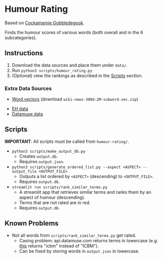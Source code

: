 # Humour Rating

Based on [Cockamamie Gobbledegook](https://github.com/limorigu/Cockamamie-Gobbledegook).

Finds the humour scores of various words (both overall and in the 6 subcategories).

## Instructions

1. Download the data sources and place them under `data/`.
2. Run `python3 scripts/humour_rating.py`
3. (Optional) view the rankings as described in the [Scripts](#Scripts) section.

### Extra Data Sources

- [Word vectors](https://fasttext.cc/docs/en/english-vectors.html) (download `wiki-news-300d-2M-subword.vec.zip`)
<!-- - [Cockamamie Gobbledegook data](https://github.com/limorigu/Cockamamie-Gobbledegook/blob/master/data/cockamamie_gobbledegook_us_data.json) -->
- [EH data](https://github.com/tomasengelthaler/HumorNorms/blob/master/humor_dataset.csv)
- [Datamuse data](https://drive.google.com/file/d/1qKyssIf0b8xoifxujPoU8TExWY8bH2jx/view?usp=sharing)

## Scripts

**IMPORTANT**: All scripts must be called from `humour-rating/`.

- `python3 scripts/make_output_db.py`
  - Creates `output.db`.
  - Requires `output.json`.
- `python3 scripts/generate_ordered_list.py --aspect <ASPECT> --output_file <OUTPUT_FILE>`
  - Outputs a list ordered by `<ASPECT>` (descending) to `<OUTPUT_FILE>`.
  - Requires `output.db`.
- `streamlit run scripts/rank_similar_terms.py`
  - A streamlit app that retrieves similar terms and ranks them by an aspect of humour (descending).
  - Terms that are not rated are in red.
  - Requires `output.db`.

## Known Problems

- Not all words from `scripts/rank_similar_terms.py` get rated.
  - Casing problem: api.datamuse.com returns terms in lowercase (e.g. [this](https://api.datamuse.com/words?ml=intercontinental%20ballistic%20missile) returns "icbm" instead of "ICBM").
  - Can be fixed by storing words in `output.json` in lowercase.
